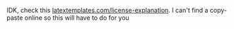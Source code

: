 IDK, check this [latextemplates.com/license-explanation](https://www.latextemplates.com/license-explanation). I can't find a copy-paste online so this will have to do for you

